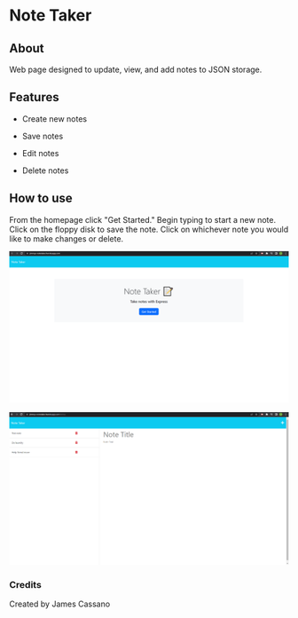 # Note Taker

## About

Web page designed to update, view, and add notes to JSON storage.

## Features

- Create new notes

- Save notes

- Edit notes

- Delete notes

## How to use

From the homepage click "Get Started." Begin typing to start a new note. Click on the floppy disk to save the note. Click on whichever note you would like to make changes or delete.

![Site Demo](./assets/Screenshot%202023-02-22%20083448.png)

![](./assets/Screenshot%202023-02-22%20083540.png)

### Credits

Created by James Cassano

